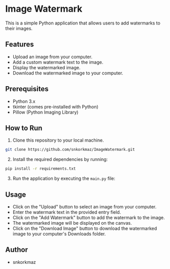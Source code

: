# Image Watermark

This is a simple Python application that allows users to add watermarks to their images.

## Features

- Upload an image from your computer.
- Add a custom watermark text to the image.
- Display the watermarked image.
- Download the watermarked image to your computer.

## Prerequisites

- Python 3.x
- tkinter (comes pre-installed with Python)
- Pillow (Python Imaging Library)

## How to Run

1. Clone this repository to your local machine.

```bash
git clone https://github.com/snkorkmaz/ImageWatermark.git
```

2. Install the required dependencies by running:

```bash
pip install -r requirements.txt
```

3. Run the application by executing the `main.py` file:

## Usage

- Click on the "Upload" button to select an image from your computer.
- Enter the watermark text in the provided entry field.
- Click on the "Add Watermark" button to add the watermark to the image.
- The watermarked image will be displayed on the canvas.
- Click on the "Download Image" button to download the watermarked image to your computer's Downloads folder.

## Author

- snkorkmaz


